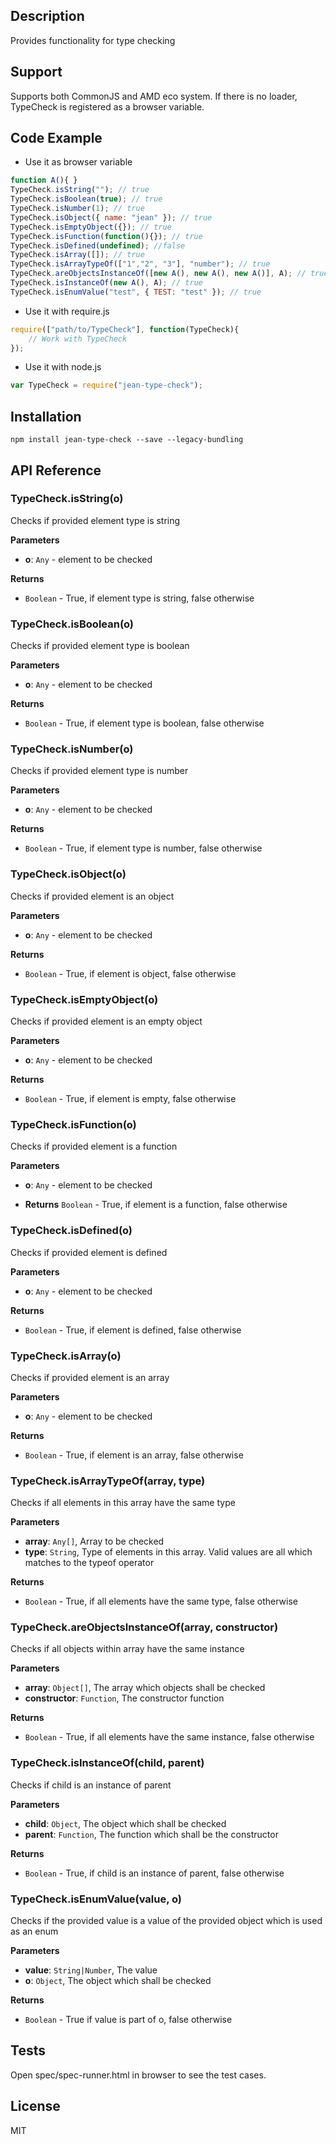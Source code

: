 ## Description

Provides functionality for type checking 

## Support
Supports both CommonJS and AMD eco system. If there is no loader, TypeCheck is registered as a browser variable.

## Code Example
- Use it as browser variable 
```js
function A(){ }
TypeCheck.isString(""); // true
TypeCheck.isBoolean(true); // true
TypeCheck.isNumber(1); // true
TypeCheck.isObject({ name: "jean" }); // true
TypeCheck.isEmptyObject({}); // true
TypeCheck.isFunction(function(){}); // true
TypeCheck.isDefined(undefined); //false
TypeCheck.isArray([]); // true
TypeCheck.isArrayTypeOf(["1","2", "3"], "number"); // true
TypeCheck.areObjectsInstanceOf([new A(), new A(), new A()], A); // true
TypeCheck.isInstanceOf(new A(), A); // true
TypeCheck.isEnumValue("test", { TEST: "test" }); // true
``` 

- Use it with require.js 
```javascript
require(["path/to/TypeCheck"], function(TypeCheck){
    // Work with TypeCheck
});
```
- Use it with node.js
```js
var TypeCheck = require("jean-type-check");
``` 
## Installation

`npm install jean-type-check --save --legacy-bundling`

## API Reference

### TypeCheck.isString(o) 

Checks if provided element type is string

**Parameters**
 - **o**: `Any` - element to be checked

**Returns**
- `Boolean` - True, if element type is string, false otherwise


### TypeCheck.isBoolean(o) 

Checks if provided element type is boolean

**Parameters**
- **o**: `Any` - element to be checked

**Returns**
- `Boolean` - True, if element type is boolean, false otherwise


### TypeCheck.isNumber(o) 

Checks if provided element type is number

**Parameters**
- **o**: `Any` - element to be checked

**Returns**
-  `Boolean` - True, if element type is number, false otherwise


### TypeCheck.isObject(o) 

Checks if provided element is an object

**Parameters**
- **o**: `Any` - element to be checked

**Returns**
 - `Boolean` - True, if element is object, false otherwise


### TypeCheck.isEmptyObject(o) 

Checks if provided element is an empty object

**Parameters**
- **o**: `Any` - element to be checked

**Returns** 
- `Boolean` - True, if element is empty, false otherwise


### TypeCheck.isFunction(o) 

Checks if provided element is a function

**Parameters**
- **o**: `Any` - element to be checked

- **Returns** `Boolean` - True, if element is a function, false otherwise


### TypeCheck.isDefined(o) 

Checks if provided element is defined

**Parameters**
- **o**: `Any` - element to be checked

**Returns**
- `Boolean` - True, if element is defined, false otherwise


### TypeCheck.isArray(o) 

Checks if provided element is an array

**Parameters**
- **o**: `Any` - element to be checked

**Returns**
- `Boolean` - True, if element is an array, false otherwise

### TypeCheck.isArrayTypeOf(array, type) 

Checks if all elements in this array have the same type

**Parameters**
- **array**: `Any[]`, Array to be checked
- **type**: `String`, Type of elements in this array. Valid values are all which matches 
                       to the typeof operator

**Returns**
- `Boolean` -  True, if all elements have the same type, false otherwise

### TypeCheck.areObjectsInstanceOf(array, constructor) 

Checks if all objects within array have the same instance

**Parameters**
- **array**: `Object[]`, The array which objects shall be checked
- **constructor**: `Function`, The constructor function

**Returns**
- `Boolean` -  True, if all elements have the same instance, false otherwise

### TypeCheck.isInstanceOf(child, parent) 

Checks if child is an instance of parent

**Parameters**
- **child**: `Object`, The object which shall be checked
- **parent**: `Function`, The function which shall be the constructor

**Returns**
- `Boolean` -  True, if child is an instance of parent, false otherwise

### TypeCheck.isEnumValue(value, o) 

Checks if the provided value is a value of the provided object which is used as an enum

**Parameters**
- **value**: `String|Number`, The value
- **o**: `Object`, The object which shall be checked

**Returns**
- `Boolean` -  True if value is part of o, false otherwise

## Tests

Open spec/spec-runner.html in browser to see the test cases.

## License

MIT